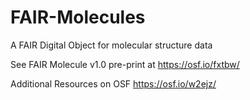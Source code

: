 # FAIR-Molecules
A FAIR Digital Object for molecular structure data

See FAIR Molecule v1.0 pre-print at https://osf.io/fxtbw/ 

Additional Resources on OSF https://osf.io/w2ejz/ 
